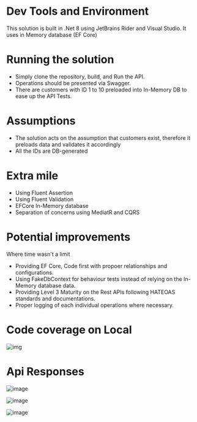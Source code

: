 # Dev Tools and Environment
This solution is built in .Net 8 using JetBrains Rider and Visual Studio.
It uses in Memory database (EF Core)

# Running the solution
- Simply clone the repository, build, and Run the API.
- Operations should be presented via Swagger.
- There are customers with ID 1 to 10 preloaded into In-Memory DB to ease up the API Tests.

# Assumptions
- The solution acts on the assumption that customers exist, therefore it preloads data and validates it accordingly
- All the IDs are DB-generated

# Extra mile
- Using Fluent Assertion
- Using Fluent Validation
- EFCore In-Memory database
- Separation of concerns using MediatR and CQRS

# Potential improvements
Where time wasn't a limit
- Providing EF Core, Code first with propoer relationships and configurations.
- Using FakeDbContext for behaviour tests instead of relying on the In-Memory database data.
- Providing Level 3 Maturity on the Rest APIs following HATEOAS standards and documentations.
- Proper logging of each individual operations where necessary.

# Code coverage on Local
![img](https://github.com/benizadi/FunBooksAndVideos/assets/12119278/a8f99960-4fbd-4fa1-8298-2f539ccf8b29)

# Api Responses
![image](https://github.com/benizadi/FunBooksAndVideos/assets/12119278/1916e929-c710-4784-aff4-3a6499514d16)

![image](https://github.com/benizadi/FunBooksAndVideos/assets/12119278/a6d70557-061b-4544-b532-955a42bf0e55)

![image](https://github.com/benizadi/FunBooksAndVideos/assets/12119278/b0823dad-de56-4265-97e9-726a62f27252)
